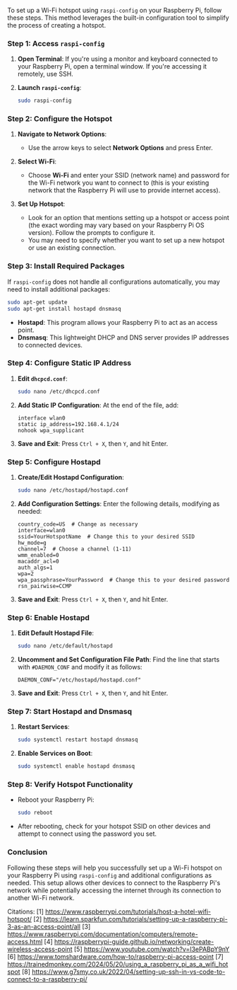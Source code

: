 To set up a Wi-Fi hotspot using `raspi-config` on your Raspberry Pi, follow these steps. This method leverages the built-in configuration tool to simplify the process of creating a hotspot.

### Step 1: Access `raspi-config`

1. **Open Terminal**: If you're using a monitor and keyboard connected to your Raspberry Pi, open a terminal window. If you're accessing it remotely, use SSH.

2. **Launch `raspi-config`**:
   ```bash
   sudo raspi-config
   ```

### Step 2: Configure the Hotspot

1. **Navigate to Network Options**:
   - Use the arrow keys to select **Network Options** and press Enter.

2. **Select Wi-Fi**:
   - Choose **Wi-Fi** and enter your SSID (network name) and password for the Wi-Fi network you want to connect to (this is your existing network that the Raspberry Pi will use to provide internet access).

3. **Set Up Hotspot**:
   - Look for an option that mentions setting up a hotspot or access point (the exact wording may vary based on your Raspberry Pi OS version). Follow the prompts to configure it.
   - You may need to specify whether you want to set up a new hotspot or use an existing connection.

### Step 3: Install Required Packages

If `raspi-config` does not handle all configurations automatically, you may need to install additional packages:

```bash
sudo apt-get update
sudo apt-get install hostapd dnsmasq
```

- **Hostapd**: This program allows your Raspberry Pi to act as an access point.
- **Dnsmasq**: This lightweight DHCP and DNS server provides IP addresses to connected devices.

### Step 4: Configure Static IP Address

1. **Edit `dhcpcd.conf`**:
   ```bash
   sudo nano /etc/dhcpcd.conf
   ```
   
2. **Add Static IP Configuration**:
   At the end of the file, add:
   ```plaintext
   interface wlan0
   static ip_address=192.168.4.1/24
   nohook wpa_supplicant
   ```

3. **Save and Exit**: Press `Ctrl + X`, then `Y`, and hit Enter.

### Step 5: Configure Hostapd

1. **Create/Edit Hostapd Configuration**:
   ```bash
   sudo nano /etc/hostapd/hostapd.conf
   ```

2. **Add Configuration Settings**:
   Enter the following details, modifying as needed:
   ```plaintext
   country_code=US  # Change as necessary
   interface=wlan0
   ssid=YourHotspotName  # Change this to your desired SSID
   hw_mode=g
   channel=7  # Choose a channel (1-11)
   wmm_enabled=0
   macaddr_acl=0
   auth_algs=1
   wpa=2
   wpa_passphrase=YourPassword  # Change this to your desired password
   rsn_pairwise=CCMP
   ```

3. **Save and Exit**: Press `Ctrl + X`, then `Y`, and hit Enter.

### Step 6: Enable Hostapd

1. **Edit Default Hostapd File**:
   ```bash
   sudo nano /etc/default/hostapd
   ```

2. **Uncomment and Set Configuration File Path**:
   Find the line that starts with `#DAEMON_CONF` and modify it as follows:
   ```plaintext
   DAEMON_CONF="/etc/hostapd/hostapd.conf"
   ```

3. **Save and Exit**: Press `Ctrl + X`, then `Y`, and hit Enter.

### Step 7: Start Hostapd and Dnsmasq

1. **Restart Services**:
   ```bash
   sudo systemctl restart hostapd dnsmasq
   ```

2. **Enable Services on Boot**:
   ```bash
   sudo systemctl enable hostapd dnsmasq
   ```

### Step 8: Verify Hotspot Functionality

- Reboot your Raspberry Pi:
  ```bash
  sudo reboot
  ```
- After rebooting, check for your hotspot SSID on other devices and attempt to connect using the password you set.

### Conclusion

Following these steps will help you successfully set up a Wi-Fi hotspot on your Raspberry Pi using `raspi-config` and additional configurations as needed. This setup allows other devices to connect to the Raspberry Pi's network while potentially accessing the internet through its connection to another Wi-Fi network.

Citations:
[1] https://www.raspberrypi.com/tutorials/host-a-hotel-wifi-hotspot/
[2] https://learn.sparkfun.com/tutorials/setting-up-a-raspberry-pi-3-as-an-access-point/all
[3] https://www.raspberrypi.com/documentation/computers/remote-access.html
[4] https://raspberrypi-guide.github.io/networking/create-wireless-access-point
[5] https://www.youtube.com/watch?v=I3ePABpY9nY
[6] https://www.tomshardware.com/how-to/raspberry-pi-access-point
[7] https://trainedmonkey.com/2024/05/20/using_a_raspberry_pi_as_a_wifi_hotspot
[8] https://www.g7smy.co.uk/2022/04/setting-up-ssh-in-vs-code-to-connect-to-a-raspberry-pi/